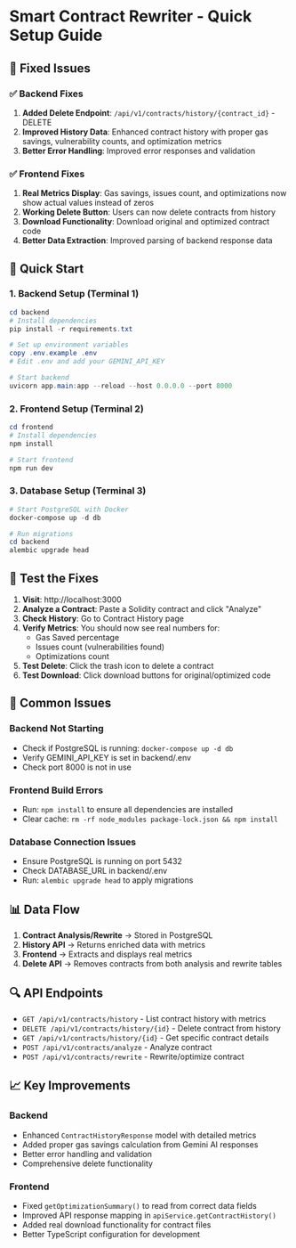 # Smart Contract Rewriter - Quick Setup Guide

## 🚀 Fixed Issues

### ✅ Backend Fixes
1. **Added Delete Endpoint**: `/api/v1/contracts/history/{contract_id}` - DELETE
2. **Improved History Data**: Enhanced contract history with proper gas savings, vulnerability counts, and optimization metrics
3. **Better Error Handling**: Improved error responses and validation

### ✅ Frontend Fixes  
1. **Real Metrics Display**: Gas savings, issues count, and optimizations now show actual values instead of zeros
2. **Working Delete Button**: Users can now delete contracts from history
3. **Download Functionality**: Download original and optimized contract code
4. **Better Data Extraction**: Improved parsing of backend response data

## 🔧 Quick Start

### 1. Backend Setup (Terminal 1)
```powershell
cd backend
# Install dependencies
pip install -r requirements.txt

# Set up environment variables
copy .env.example .env
# Edit .env and add your GEMINI_API_KEY

# Start backend
uvicorn app.main:app --reload --host 0.0.0.0 --port 8000
```

### 2. Frontend Setup (Terminal 2)
```powershell
cd frontend
# Install dependencies
npm install

# Start frontend
npm run dev
```

### 3. Database Setup (Terminal 3)
```powershell
# Start PostgreSQL with Docker
docker-compose up -d db

# Run migrations
cd backend
alembic upgrade head
```

## 🧪 Test the Fixes

1. **Visit**: http://localhost:3000
2. **Analyze a Contract**: Paste a Solidity contract and click "Analyze"
3. **Check History**: Go to Contract History page
4. **Verify Metrics**: You should now see real numbers for:
   - Gas Saved percentage
   - Issues count (vulnerabilities found)
   - Optimizations count
5. **Test Delete**: Click the trash icon to delete a contract
6. **Test Download**: Click download buttons for original/optimized code

## 🐛 Common Issues

### Backend Not Starting
- Check if PostgreSQL is running: `docker-compose up -d db`
- Verify GEMINI_API_KEY is set in backend/.env
- Check port 8000 is not in use

### Frontend Build Errors
- Run: `npm install` to ensure all dependencies are installed
- Clear cache: `rm -rf node_modules package-lock.json && npm install`

### Database Connection Issues  
- Ensure PostgreSQL is running on port 5432
- Check DATABASE_URL in backend/.env
- Run: `alembic upgrade head` to apply migrations

## 📊 Data Flow

1. **Contract Analysis/Rewrite** → Stored in PostgreSQL
2. **History API** → Returns enriched data with metrics
3. **Frontend** → Extracts and displays real metrics
4. **Delete API** → Removes contracts from both analysis and rewrite tables

## 🔍 API Endpoints

- `GET /api/v1/contracts/history` - List contract history with metrics
- `DELETE /api/v1/contracts/history/{id}` - Delete contract from history
- `GET /api/v1/contracts/history/{id}` - Get specific contract details
- `POST /api/v1/contracts/analyze` - Analyze contract
- `POST /api/v1/contracts/rewrite` - Rewrite/optimize contract

## 📈 Key Improvements

### Backend
- Enhanced `ContractHistoryResponse` model with detailed metrics
- Added proper gas savings calculation from Gemini AI responses
- Better error handling and validation
- Comprehensive delete functionality

### Frontend  
- Fixed `getOptimizationSummary()` to read from correct data fields
- Improved API response mapping in `apiService.getContractHistory()`
- Added real download functionality for contract files
- Better TypeScript configuration for development
